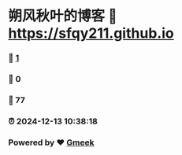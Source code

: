 # 朔风秋叶的博客 :link: https://sfqy211.github.io 
### :page_facing_up: [1](https://sfqy211.github.io/tag.html) 
### :speech_balloon: 0 
### :hibiscus: 77 
### :alarm_clock: 2024-12-13 10:38:18 
### Powered by :heart: [Gmeek](https://github.com/Meekdai/Gmeek)
